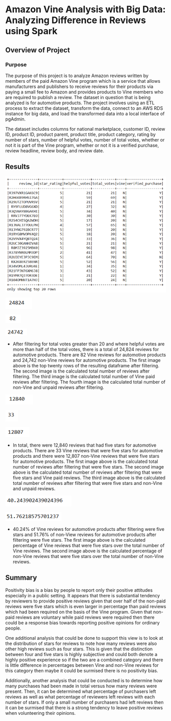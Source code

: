 # Amazon Vine Analysis with Big Data: Analyzing Difference in Reviews using Spark

## Overview of Project

### Purpose
The purpose of this project is to analyze Amazon reviews written by members of the paid Amazon Vine program which is a service that allows manufacturers and publishers to receive reviews for their products via paying a small fee to Amazon and provides products to Vine members who are required to publish a review. The dataset in question that is being analyzed is for automotive products. The project involves using an ETL process to extract the dataset, transform the data, connect to an AWS RDS instance for big data, and load the transformed data into a local interface of pgAdmin.

The dataset includes columns for national marketplace, customer ID, review ID, product ID, product parent, product title, product category, rating by number of stars, number of helpful votes, number of total votes, whether or not it is part of the Vine program, whether or not it is a verified purchase, review headline, review body, and review date.

## Results

![Reviews_Dataframe.png](Resources/Reviews_Dataframe.png)

![Total_Reviews.png](Resources/Total_Reviews.png)

![Vine_Reviews.png](Resources/Vine_Reviews.png)

![Non_Vine_Reviews.png](Resources/Non_Vine_Reviews.png)

* After filtering for total votes greater than 20 and where helpful votes are more than half of the total votes, there is a total of 24,824 reviews for automotive products. There are 82 Vine reviews for automotive products and 24,742 non-Vine reviews for automotive products. The first image above is the top twenty rows of the resulting dataframe after filtering. The second image is the calculated total number of reviews after filtering. The third image is the calculated total number of Vine paid reviews after filtering. The fourth image is the calculated total number of non-Vine and unpaid reviews after filtering.

![FiveStars_Total_Reviews.png](Resources/FiveStars_Total_Reviews.png)

![FiveStars_Reviews_Vine.png](Resources/FiveStars_Reviews_Vine.png)

![FiveStars_Reviews_Non_Vine.png](Resources/FiveStars_Reviews_Non_Vine.png)

* In total, there were 12,840 reviews that had five stars for automotive products. There are 33 Vine reviews that were five stars for automotive products and there were 12,807 non-Vine reviews that were five stars for automotive products. The first image above is the calculated total number of reviews after filtering that were five stars. The second image above is the calculated total number of reviews after filtering that were five stars and Vine paid reviews. The third image above is the calculated total number of reviews after filtering that were five stars and non-Vine and unpaid reviews.

![Percentage_FiveStars_Reviews_Vine.png](Resources/Percentage_FiveStars_Reviews_Vine.png)

![Percentage_FiveStars_Reviews_Non_Vine.png](Resources/Percentage_FiveStars_Reviews_Non_Vine.png)

* 40.24% of Vine reviews for automotive products after filtering were five stars and 51.76% of non-View reviews for automotive products after filtering were five stars. The first image above is the calculated percentage of Vine reviews that were five stars over the total number of Vine reviews. The second image above is the calculated percentage of non-Vine reviews that were five stars over the total number of non-Vine reviews.

## Summary

Positivity bias is a bias by people to report only their positive attitudes especially in a public setting. It appears that there is substantial tendency by reviewers to provide positive reviews given that over half of the non-paid reviews were five stars which is even larger in percentage than paid reviews which had been required on the basis of the Vine program. Given that non-paid reviews are voluntary while paid reviews were required then there could be a response bias towards reporting positive opinions for ordinary people.

One additional analysis that could be done to support this view is to look at the distribution of stars for reviews to note how many reviews were also other high reviews such as four stars. This is given that the distinction between four and five stars is highly subjective and could both denote a highly positive experience so if the two are a combined category and there is little difference in percentages between Vine and non-Vine reviews for this category then maybe it could be surmised there is no positivity bias. 

Additionally, another analysis that could be conducted is to determine how many purchases had been made in total versus how many reviews were present. Then, it can be determined what percentage of purchasers left reviews as well as what percentage of reviewers left reviews with each number of stars. If only a small number of purchasers had left reviews then it can be surmised that there is a strong tendency to leave positive reviews when volunteering their opinions.
